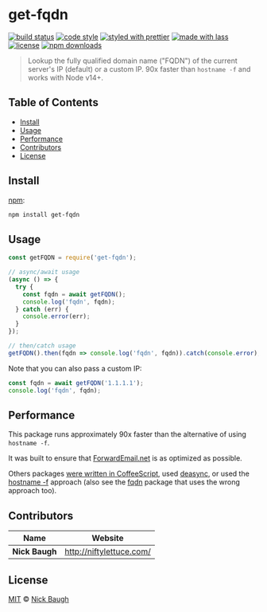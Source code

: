 # get-fqdn

[![build status](https://github.com/forwardemail/get-fqdn/actions/workflows/ci.yml/badge.svg)](https://github.com/forwardemail/get-fqdn/actions/workflows/ci.yml)
[![code style](https://img.shields.io/badge/code_style-XO-5ed9c7.svg)](https://github.com/sindresorhus/xo)
[![styled with prettier](https://img.shields.io/badge/styled_with-prettier-ff69b4.svg)](https://github.com/prettier/prettier)
[![made with lass](https://img.shields.io/badge/made_with-lass-95CC28.svg)](https://lass.js.org)
[![license](https://img.shields.io/github/license/forwardemail/get-fqdn.svg)](LICENSE)
[![npm downloads](https://img.shields.io/npm/dt/get-fqdn.svg)](https://npm.im/get-fqdn)

> Lookup the fully qualified domain name ("FQDN") of the current server's IP (default) or a custom IP.  90x faster than `hostname -f` and works with Node v14+.


## Table of Contents

* [Install](#install)
* [Usage](#usage)
* [Performance](#performance)
* [Contributors](#contributors)
* [License](#license)


## Install

[npm][]:

```sh
npm install get-fqdn
```


## Usage

```js
const getFQDN = require('get-fqdn');

// async/await usage
(async () => {
  try {
    const fqdn = await getFQDN();
    console.log('fqdn', fqdn);
  } catch (err) {
    console.error(err);
  }
});

// then/catch usage
getFQDN().then(fqdn => console.log('fqdn', fqdn)).catch(console.error);
```

Note that you can also pass a custom IP:

```js
const fqdn = await getFQDN('1.1.1.1');
console.log('fqdn', fqdn);
```


## Performance

This package runs approximately 90x faster than the alternative of using `hostname -f`.

It was built to ensure that [ForwardEmail.net](https://forwardemail.net) is as optimized as possible.

Others packages [were written in CoffeeScript](https://github.com/CliffS/fqdn-promise/blob/master/src/fqdn.coffee), used [deasync](https://github.com/rsrdesarrollo/node-fqdn/blob/master/index.js), or used the [hostname -f](https://github.com/fatelei/js-fqdn/blob/ffec496afb07559fb64dc5e6b78b50c6339d78c5/lib/fqdn.js) approach (also see the [fqdn][] package that uses the wrong approach too).


## Contributors

| Name           | Website                    |
| -------------- | -------------------------- |
| **Nick Baugh** | <http://niftylettuce.com/> |


## License

[MIT](LICENSE) © [Nick Baugh](http://niftylettuce.com/)


##

[npm]: https://www.npmjs.com/

[fqdn]: https://www.npmjs.com/package/fqdn
